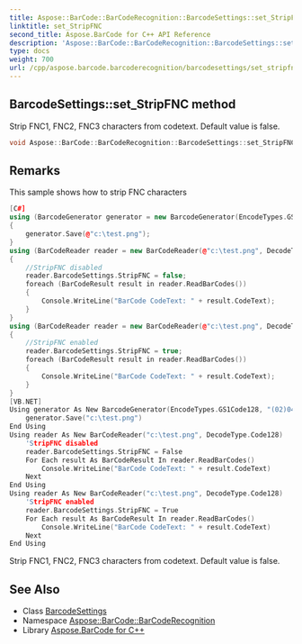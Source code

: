 ```yaml
---
title: Aspose::BarCode::BarCodeRecognition::BarcodeSettings::set_StripFNC method
linktitle: set_StripFNC
second_title: Aspose.BarCode for C++ API Reference
description: 'Aspose::BarCode::BarCodeRecognition::BarcodeSettings::set_StripFNC method. Strip FNC1, FNC2, FNC3 characters from codetext. Default value is false in C++.'
type: docs
weight: 700
url: /cpp/aspose.barcode.barcoderecognition/barcodesettings/set_stripfnc/
---
```

## BarcodeSettings::set_StripFNC method


Strip FNC1, FNC2, FNC3 characters from codetext. Default value is false.

```cpp
void Aspose::BarCode::BarCodeRecognition::BarcodeSettings::set_StripFNC(bool value)
```

## Remarks


This sample shows how to strip FNC characters 
```cpp
[C#]
using (BarcodeGenerator generator = new BarcodeGenerator(EncodeTypes.GS1Code128, "(02)04006664241007(37)1(400)7019590754"))
{
    generator.Save(@"c:\test.png");
}
using (BarCodeReader reader = new BarCodeReader(@"c:\test.png", DecodeType.Code128))
{
    //StripFNC disabled
    reader.BarcodeSettings.StripFNC = false;
    foreach (BarCodeResult result in reader.ReadBarCodes())
    {
        Console.WriteLine("BarCode CodeText: " + result.CodeText);
    }
}
using (BarCodeReader reader = new BarCodeReader(@"c:\test.png", DecodeType.Code128))
{
    //StripFNC enabled
    reader.BarcodeSettings.StripFNC = true;
    foreach (BarCodeResult result in reader.ReadBarCodes())
    {
        Console.WriteLine("BarCode CodeText: " + result.CodeText);
    }
}
[VB.NET]
Using generator As New BarcodeGenerator(EncodeTypes.GS1Code128, "(02)04006664241007(37)1(400)7019590754")
    generator.Save("c:\test.png")
End Using
Using reader As New BarCodeReader("c:\test.png", DecodeType.Code128)
    'StripFNC disabled
    reader.BarcodeSettings.StripFNC = False
    For Each result As BarCodeResult In reader.ReadBarCodes()
        Console.WriteLine("BarCode CodeText: " + result.CodeText)
    Next
End Using
Using reader As New BarCodeReader("c:\test.png", DecodeType.Code128)
    'StripFNC enabled
    reader.BarcodeSettings.StripFNC = True
    For Each result As BarCodeResult In reader.ReadBarCodes()
        Console.WriteLine("BarCode CodeText: " + result.CodeText)
    Next
End Using
```


Strip FNC1, FNC2, FNC3 characters from codetext. Default value is false.



## See Also

* Class [BarcodeSettings](../)
* Namespace [Aspose::BarCode::BarCodeRecognition](../../)
* Library [Aspose.BarCode for C++](../../../)
